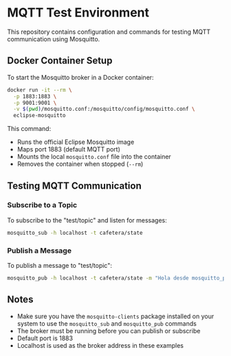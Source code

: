 # MQTT Test Environment

This repository contains configuration and commands for testing MQTT communication using Mosquitto.

## Docker Container Setup

To start the Mosquitto broker in a Docker container:

```bash
docker run -it --rm \
  -p 1883:1883 \
  -p 9001:9001 \
  -v $(pwd)/mosquitto.conf:/mosquitto/config/mosquitto.conf \
  eclipse-mosquitto
```

This command:
- Runs the official Eclipse Mosquitto image
- Maps port 1883 (default MQTT port)
- Mounts the local `mosquitto.conf` file into the container
- Removes the container when stopped (`--rm`)

## Testing MQTT Communication

### Subscribe to a Topic

To subscribe to the "test/topic" and listen for messages:

```bash
mosquitto_sub -h localhost -t cafetera/state
```

### Publish a Message

To publish a message to "test/topic":

```bash
mosquitto_pub -h localhost -t cafetera/state -m "Hola desde mosquitto_pub"
```

## Notes

- Make sure you have the `mosquitto-clients` package installed on your system to use the `mosquitto_sub` and `mosquitto_pub` commands
- The broker must be running before you can publish or subscribe
- Default port is 1883
- Localhost is used as the broker address in these examples 